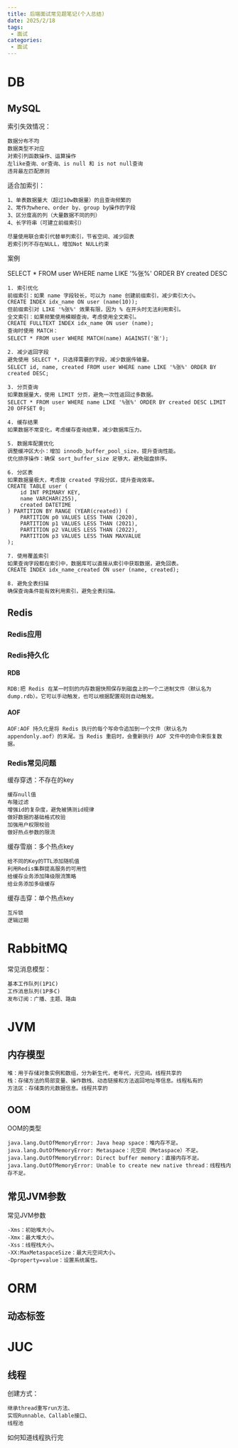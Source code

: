 ```yaml
---
title: 后端面试常见题笔记(个人总结)
date: 2025/2/18
tags:
 - 面试 
categories:
 - 面试
---
```


# DB
## MySQL
索引失效情况：
```text
数据分布不均
数据类型不对应
对索引列函数操作、运算操作
左like查询、or查询、is null 和 is not null查询
违背最左匹配原则
```

适合加索引：
```text
1、单表数据量大（超过10w数据量）的且查询频繁的
2、常作为where、order by、group by操作的字段
3、区分度高的列（大量数据不同的列）
4、长字符串（可建立前缀索引）

尽量使用联合索引代替单列索引，节省空间、减少回表
若索引列不存在NULL，增加Not NULL约束
```

案例

SELECT * FROM user WHERE name LIKE '%张%' ORDER BY created DESC
```text
1. 索引优化
前缀索引：如果 name 字段较长，可以为 name 创建前缀索引，减少索引大小。
CREATE INDEX idx_name ON user (name(10));
但前缀索引对 LIKE '%张%' 效果有限，因为 % 在开头时无法利用索引。
全文索引：如果频繁使用模糊查询，考虑使用全文索引。
CREATE FULLTEXT INDEX idx_name ON user (name);
查询时使用 MATCH：
SELECT * FROM user WHERE MATCH(name) AGAINST('张');

2. 减少返回字段
避免使用 SELECT *，只选择需要的字段，减少数据传输量。
SELECT id, name, created FROM user WHERE name LIKE '%张%' ORDER BY created DESC;

3. 分页查询
如果数据量大，使用 LIMIT 分页，避免一次性返回过多数据。
SELECT * FROM user WHERE name LIKE '%张%' ORDER BY created DESC LIMIT 20 OFFSET 0;

4. 缓存结果
如果数据不常变化，考虑缓存查询结果，减少数据库压力。

5. 数据库配置优化
调整缓冲区大小：增加 innodb_buffer_pool_size，提升查询性能。
优化排序操作：确保 sort_buffer_size 足够大，避免磁盘排序。

6. 分区表
如果数据量极大，考虑按 created 字段分区，提升查询效率。
CREATE TABLE user (
    id INT PRIMARY KEY,
    name VARCHAR(255),
    created DATETIME
) PARTITION BY RANGE (YEAR(created)) (
    PARTITION p0 VALUES LESS THAN (2020),
    PARTITION p1 VALUES LESS THAN (2021),
    PARTITION p2 VALUES LESS THAN (2022),
    PARTITION p3 VALUES LESS THAN MAXVALUE
);

7. 使用覆盖索引
如果查询字段都在索引中，数据库可以直接从索引中获取数据，避免回表。
CREATE INDEX idx_name_created ON user (name, created);

8. 避免全表扫描
确保查询条件能有效利用索引，避免全表扫描。

```

## Redis
### Redis应用

### Redis持久化
#### RDB
```text
RDB:把 Redis 在某一时刻的内存数据快照保存到磁盘上的一个二进制文件（默认名为 dump.rdb）。它可以手动触发，也可以根据配置规则自动触发。
```
#### AOF
```text
AOF:AOF 持久化是将 Redis 执行的每个写命令追加到一个文件（默认名为 appendonly.aof）的末尾。当 Redis 重启时，会重新执行 AOF 文件中的命令来恢复数据。
```
### Redis常见问题
缓存穿透：不存在的key
```text
缓存null值
布隆过滤
增强id的复杂度，避免被猜测id规律
做好数据的基础格式校验
加强用户权限校验
做好热点参数的限流
```
缓存雪崩：多个热点key
```text
给不同的Key的TTL添加随机值
利用Redis集群提高服务的可用性
给缓存业务添加降级限流策略
给业务添加多级缓存
```
缓存击穿：单个热点key
```text
互斥锁
逻辑过期
```

# RabbitMQ
常见消息模型：
```text
基本工作队列(1P1C)
工作消息队列(1P多C)
发布订阅：广播、主题、路由
```

# JVM
## 内存模型
```text
堆：用于存储对象实例和数组，分为新生代，老年代，元空间。线程共享的
栈：存储方法的局部变量、操作数栈、动态链接和方法返回地址等信息。线程私有的
方法区：存储类的元数据信息。线程共享的
```
## OOM
OOM的类型
```text
java.lang.OutOfMemoryError: Java heap space：堆内存不足。
java.lang.OutOfMemoryError: Metaspace：元空间（Metaspace）不足。
java.lang.OutOfMemoryError: Direct buffer memory：直接内存不足。
java.lang.OutOfMemoryError: Unable to create new native thread：线程栈内存不足。
```
## 常见JVM参数
常见JVM参数
```text
-Xms：初始堆大小。
-Xmx：最大堆大小。
-Xss：线程栈大小。
-XX:MaxMetaspaceSize：最大元空间大小。
-Dproperty=value：设置系统属性。
```

# ORM
## 动态标签


# JUC
## 线程
创建方式：
```text
继承thread重写run方法、
实现Runnable、Callable接口、
线程池
```

如何知道线程执行完
```text

```
